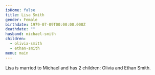 ```yaml
---
isHome: false
title: Lisa Smith
gender: Female
birthdate: 1979-07-09T00:00:00.000Z
deathdate: ""
husband: michael-smith
children:
  - olivia-smith
  - ethan-smith
menu: main
---
```

Lisa is married to Michael and has 2 children: Olivia and Ethan Smith.